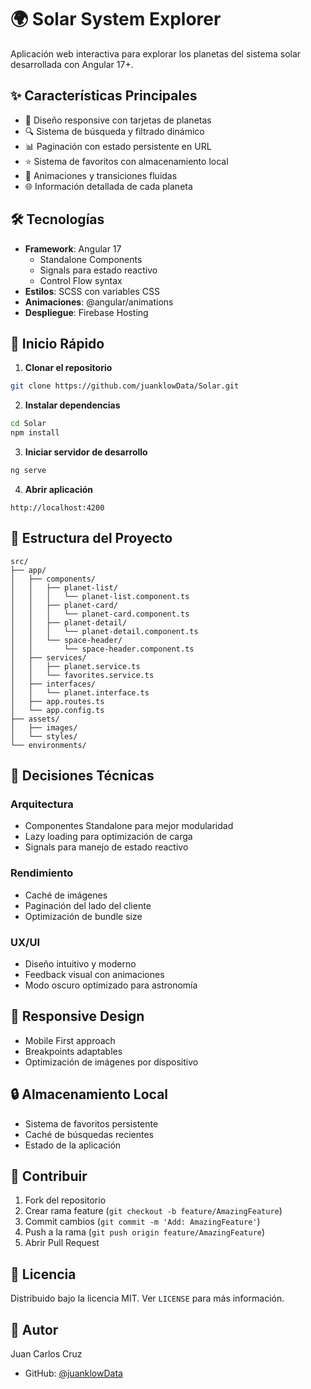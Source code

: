 # 🌍 Solar System Explorer

Aplicación web interactiva para explorar los planetas del sistema solar desarrollada con Angular 17+.

## ✨ Características Principales

- 📱 Diseño responsive con tarjetas de planetas
- 🔍 Sistema de búsqueda y filtrado dinámico
- 📊 Paginación con estado persistente en URL
- ⭐ Sistema de favoritos con almacenamiento local
- 🎯 Animaciones y transiciones fluidas
- 🌐 Información detallada de cada planeta

## 🛠️ Tecnologías

- **Framework**: Angular 17
  - Standalone Components
  - Signals para estado reactivo
  - Control Flow syntax
- **Estilos**: SCSS con variables CSS
- **Animaciones**: @angular/animations
- **Despliegue**: Firebase Hosting

## 🚀 Inicio Rápido

1. **Clonar el repositorio**
```bash
git clone https://github.com/juanklowData/Solar.git
```

2. **Instalar dependencias**
```bash
cd Solar
npm install
```

3. **Iniciar servidor de desarrollo**
```bash
ng serve
```

4. **Abrir aplicación**
```
http://localhost:4200
```

## 📁 Estructura del Proyecto

```
src/
├── app/
│   ├── components/
│   │   ├── planet-list/
│   │   │   └── planet-list.component.ts
│   │   ├── planet-card/
│   │   │   └── planet-card.component.ts
│   │   ├── planet-detail/
│   │   │   └── planet-detail.component.ts
│   │   └── space-header/
│   │       └── space-header.component.ts
│   ├── services/
│   │   ├── planet.service.ts
│   │   └── favorites.service.ts
│   ├── interfaces/
│   │   └── planet.interface.ts
│   ├── app.routes.ts
│   └── app.config.ts
├── assets/
│   ├── images/
│   └── styles/
└── environments/
```

## 🔧 Decisiones Técnicas

### Arquitectura
- Componentes Standalone para mejor modularidad
- Lazy loading para optimización de carga
- Signals para manejo de estado reactivo

### Rendimiento
- Caché de imágenes
- Paginación del lado del cliente
- Optimización de bundle size

### UX/UI
- Diseño intuitivo y moderno
- Feedback visual con animaciones
- Modo oscuro optimizado para astronomía

## 📱 Responsive Design

- Mobile First approach
- Breakpoints adaptables
- Optimización de imágenes por dispositivo

## 🔒 Almacenamiento Local

- Sistema de favoritos persistente
- Caché de búsquedas recientes
- Estado de la aplicación

## 🤝 Contribuir

1. Fork del repositorio
2. Crear rama feature (`git checkout -b feature/AmazingFeature`)
3. Commit cambios (`git commit -m 'Add: AmazingFeature'`)
4. Push a la rama (`git push origin feature/AmazingFeature`)
5. Abrir Pull Request

## 📄 Licencia

Distribuido bajo la licencia MIT. Ver `LICENSE` para más información.

## 👤 Autor

Juan Carlos Cruz
- GitHub: [@juanklowData](https://github.com/juanklowData)